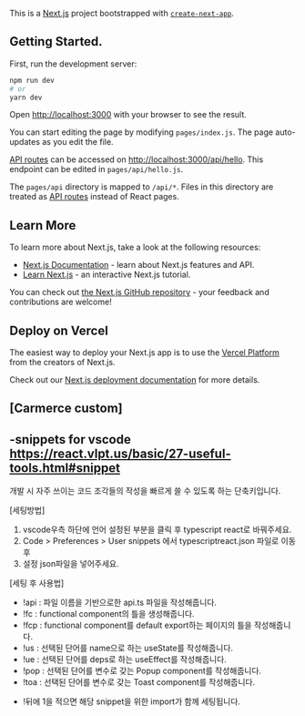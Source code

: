 This is a [Next.js](https://nextjs.org/) project bootstrapped with [`create-next-app`](https://github.com/vercel/next.js/tree/canary/packages/create-next-app).

## Getting Started.

First, run the development server:

```bash
npm run dev
# or
yarn dev
```

Open [http://localhost:3000](http://localhost:3000) with your browser to see the result.

You can start editing the page by modifying `pages/index.js`. The page auto-updates as you edit the file.

[API routes](https://nextjs.org/docs/api-routes/introduction) can be accessed on [http://localhost:3000/api/hello](http://localhost:3000/api/hello). This endpoint can be edited in `pages/api/hello.js`.

The `pages/api` directory is mapped to `/api/*`. Files in this directory are treated as [API routes](https://nextjs.org/docs/api-routes/introduction) instead of React pages.

## Learn More

To learn more about Next.js, take a look at the following resources:

- [Next.js Documentation](https://nextjs.org/docs) - learn about Next.js features and API.
- [Learn Next.js](https://nextjs.org/learn) - an interactive Next.js tutorial.

You can check out [the Next.js GitHub repository](https://github.com/vercel/next.js/) - your feedback and contributions are welcome!

## Deploy on Vercel

The easiest way to deploy your Next.js app is to use the [Vercel Platform](https://vercel.com/new?utm_medium=default-template&filter=next.js&utm_source=create-next-app&utm_campaign=create-next-app-readme) from the creators of Next.js.

Check out our [Next.js deployment documentation](https://nextjs.org/docs/deployment) for more details.

##

## [Carmerce custom]

## -snippets for vscode  https://react.vlpt.us/basic/27-useful-tools.html#snippet

개발 시 자주 쓰이는 코드 조각들의 작성을 빠르게 쓸 수 있도록 하는 단축키입니다.

[세팅방법]

1. vscode우측 하단에 언어 설정된 부분을 클릭 후 typescript react로 바꿔주세요.
2. Code > Preferences > User snippets 에서 typescriptreact.json 파일로 이동 후
3. 설정 json파일을 넣어주세요.

[세팅 후 사용법]

- !api : 파일 이름을 기반으로한 api.ts 파일을 작성해줍니다.
- !fc : functional component의 틀을 생성해줍니다.
- !fcp : functional component를 default export하는 페이지의 틀을 작성해줍니다.
- !us : 선택된 단어를 name으로 하는 useState를 작성해줍니다.
- !ue : 선택된 단어를 deps로 하는 useEffect를 작성해줍니다.
- !pop : 선택된 단어를 변수로 갖는 Popup component를 작성해줍니다.
- !toa : 선택된 단어를 변수로 갖는 Toast component를 작성해줍니다.

* !뒤에 1을 적으면 해당 snippet을 위한 import가 함께 세팅됩니다.



